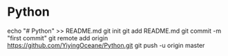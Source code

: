 # Python
echo "# Python" >> README.md
git init
git add README.md
git commit -m "first commit"
git remote add origin https://github.com/YiyingOceane/Python.git
git push -u origin master
